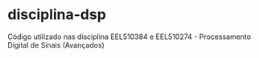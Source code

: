 # disciplina-dsp
Código utilizado nas disciplina EEL510384 e EEL510274 - Processamento Digital de Sinais (Avançados)
